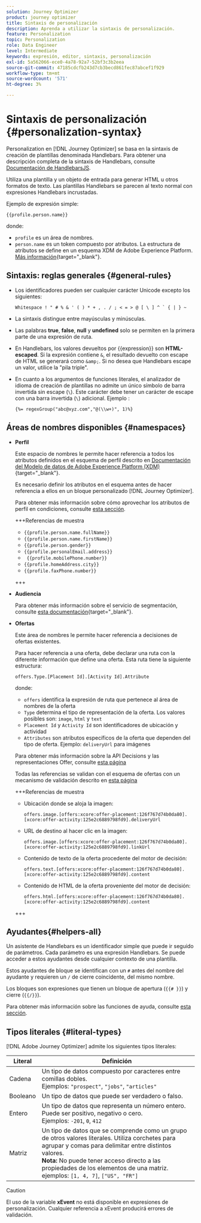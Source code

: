 ```yaml
---
solution: Journey Optimizer
product: journey optimizer
title: Sintaxis de personalización
description: Aprenda a utilizar la sintaxis de personalización.
feature: Personalization
topic: Personalization
role: Data Engineer
level: Intermediate
keywords: expresión, editor, sintaxis, personalización
exl-id: 5a562066-ece0-4a78-92a7-52bf3c3b2eea
source-git-commit: 47185cdcfb243d7cb3becd861fec87abcef1f929
workflow-type: tm+mt
source-wordcount: '571'
ht-degree: 3%

---
```


# Sintaxis de personalización {#personalization-syntax}

Personalization en [!DNL Journey Optimizer] se basa en la sintaxis de creación de plantillas denominada Handlebars. Para obtener una descripción completa de la sintaxis de Handlebars, consulte [Documentación de HandlebarsJS](https://handlebarsjs.com/).

Utiliza una plantilla y un objeto de entrada para generar HTML u otros formatos de texto. Las plantillas Handlebars se parecen al texto normal con expresiones Handlebars incrustadas.

Ejemplo de expresión simple:

`{{profile.person.name}}`

donde:

* `profile` es un área de nombres.
* `person.name` es un token compuesto por atributos. La estructura de atributos se define en un esquema XDM de Adobe Experience Platform. [Más información](https://experienceleague.adobe.com/docs/experience-platform/xdm/home.html?lang=es){target="_blank"}.

## Sintaxis: reglas generales {#general-rules}

* Los identificadores pueden ser cualquier carácter Unicode excepto los siguientes:

  ```
  Whitespace ! " # % & ' ( ) * + , . / ; < = > @ [ \ ] ^ ` { | } ~
  ```

* La sintaxis distingue entre mayúsculas y minúsculas.

* Las palabras **true**, **false**, **null** y **undefined** solo se permiten en la primera parte de una expresión de ruta.

* En Handlebars, los valores devueltos por {{expression}} son **HTML-escaped**. Si la expresión contiene `&`, el resultado devuelto con escape de HTML se generará como `&amp;`. Si no desea que Handlebars escape un valor, utilice la &quot;pila triple&quot;.

* En cuanto a los argumentos de funciones literales, el analizador de idioma de creación de plantillas no admite un único símbolo de barra invertida sin escape (`\`). Este carácter debe tener un carácter de escape con una barra invertida (`\`) adicional. Ejemplo :

  `{%= regexGroup("abc@xyz.com","@(\\w+)", 1)%}`

## Áreas de nombres disponibles {#namespaces}

* **Perfil**

  Este espacio de nombres le permite hacer referencia a todos los atributos definidos en el esquema de perfil descrito en [Documentación del Modelo de datos de Adobe Experience Platform (XDM)](https://experienceleague.adobe.com/docs/experience-platform/xdm/home.html?lang=es){target="_blank"}.

  Es necesario definir los atributos en el esquema antes de hacer referencia a ellos en un bloque personalizado [!DNL Journey Optimizer].

  Para obtener más información sobre cómo aprovechar los atributos de perfil en condiciones, consulte [esta sección](functions/helpers.md#if-function).

  +++Referencias de muestra

   * `{{profile.person.name.fullName}}`
   * `{{profile.person.name.firstName}}`
   * `{{profile.person.gender}}`
   * `{{profile.personalEmail.address}}`
   * ` {{profile.mobilePhone.number}}`
   * `{{profile.homeAddress.city}}`
   * `{{profile.faxPhone.number}}`

  +++

* **Audiencia**

  Para obtener más información sobre el servicio de segmentación, consulte [esta documentación](https://experienceleague.adobe.com/docs/experience-platform/segmentation/home.html?lang=es){target="_blank"}.

* **Ofertas**

  Este área de nombres le permite hacer referencia a decisiones de ofertas existentes.

  Para hacer referencia a una oferta, debe declarar una ruta con la diferente información que define una oferta. Esta ruta tiene la siguiente estructura:

  `offers.Type.[Placement Id].[Activity Id].Attribute`

  donde:

   * `offers` identifica la expresión de ruta que pertenece al área de nombres de la oferta
   * `Type` determina el tipo de representación de la oferta. Los valores posibles son: `image`, `html` y `text`
   * `Placement Id` y `Activity Id` son identificadores de ubicación y actividad
   * `Attributes` son atributos específicos de la oferta que dependen del tipo de oferta. Ejemplo: `deliveryUrl` para imágenes

  Para obtener más información sobre la API Decisions y las representaciones Offer, consulte [esta página](../offers/api-reference/offer-delivery-api/decisioning-api.md)

  Todas las referencias se validan con el esquema de ofertas con un mecanismo de validación descrito en [esta página](../personalization/personalization-build-expressions.md)

  +++Referencias de muestra

   * Ubicación donde se aloja la imagen:

     `offers.image.[offers:xcore:offer-placement:126f767d74b0da80].[xcore:offer-activity:125e2c6889798fd9].deliveryUrl`

   * URL de destino al hacer clic en la imagen:

     `offers.image.[offers:xcore:offer-placement:126f767d74b0da80].[xcore:offer-activity:125e2c6889798fd9].linkUrl`

   * Contenido de texto de la oferta procedente del motor de decisión:

     `offers.text.[offers:xcore:offer-placement:126f767d74b0da80].[xcore:offer-activity:125e2c6889798fd9].content`

   * Contenido de HTML de la oferta proveniente del motor de decisión:

     `offers.html.[offers:xcore:offer-placement:126f767d74b0da80].[xcore:offer-activity:125e2c6889798fd9].content`

  +++

## Ayudantes{#helpers-all}

Un asistente de Handlebars es un identificador simple que puede ir seguido de parámetros. Cada parámetro es una expresión Handlebars. Se puede acceder a estos ayudantes desde cualquier contexto de una plantilla.

Estos ayudantes de bloque se identifican con un `#` antes del nombre del ayudante y requieren un `/` de cierre coincidente, del mismo nombre.

Los bloques son expresiones que tienen un bloque de apertura (`{{# }}`) y cierre (`{{/}}`).

Para obtener más información sobre las funciones de ayuda, consulte [esta sección](functions/helpers.md).

## Tipos literales {#literal-types}

[!DNL Adobe Journey Optimizer] admite los siguientes tipos literales:

| Literal | Definición |
| ------- | ---------- |
| Cadena | Un tipo de datos compuesto por caracteres entre comillas dobles. <br>Ejemplos: `"prospect"`, `"jobs"`, `"articles"` |
| Booleano | Un tipo de datos que puede ser verdadero o falso. |
| Entero | Un tipo de datos que representa un número entero. Puede ser positivo, negativo o cero. <br>Ejemplos: `-201`, `0`, `412` |
| Matriz | Un tipo de datos que se comprende como un grupo de otros valores literales. Utiliza corchetes para agrupar y comas para delimitar entre distintos valores. <br> **Nota:** No puede tener acceso directo a las propiedades de los elementos de una matriz. <br> ejemplos: `[1, 4, 7]`, `["US", "FR"]` |

>[!CAUTION]
>
>El uso de la variable **xEvent** no está disponible en expresiones de personalización. Cualquier referencia a xEvent producirá errores de validación.
